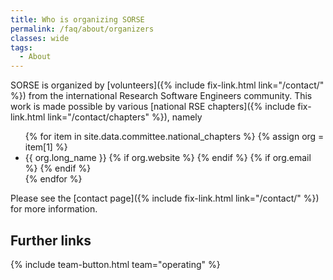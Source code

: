 ```yaml
---
title: Who is organizing SORSE
permalink: /faq/about/organizers
classes: wide
tags:
  - About
---
```

SORSE is organized by [volunteers]({% include fix-link.html link="/contact/" %})
from the international Research Software Engineers community. This work is made
possible by various [national RSE chapters]({% include fix-link.html link="/contact/chapters" %}),
namely

<ul>
  {% for item in site.data.committee.national_chapters %}
  {% assign org = item[1] %}
  <li>
    {{ org.long_name }}
    {% if org.website %}
    <a href="{{ org.website }}"><span><i class="elastic-fai fas fa-globe"></i></span></a>
    {% endif %}
    {% if org.email %}
    <a href="mailto:{{ org.email }}" title="{{ org.email }}"><span><i class="elastic-fai fas fa-envelope"></i></span></a>
    {% endif %}
  </li>
  {% endfor %}
</ul>

Please see the [contact page]({% include fix-link.html link="/contact/" %}) for
more information.

## Further links
{% include team-button.html team="operating" %}
